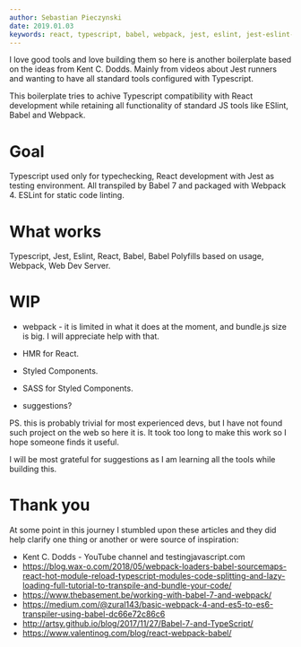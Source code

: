 ```yaml
---
author: Sebastian Pieczynski
date: 2019.01.03
keywords: react, typescript, babel, webpack, jest, eslint, jest-eslint-runner, jest-runner-tsc
---
```


I love good tools and love building them so here is another boilerplate based on the ideas from Kent C. Dodds. Mainly from videos about Jest runners and wanting to have all standard tools configured with Typescript.

This boilerplate tries to achive Typescript compatibility with React development while retaining all functionality of standard JS tools like ESlint, Babel and Webpack.

# Goal

Typescript used only for typechecking, React development with Jest as testing environment. All transpiled by Babel 7 and packaged with Webpack 4. ESLint for static code linting.

# What works

Typescript,
Jest,
Eslint,
React,
Babel,
Babel Polyfills based on usage,
Webpack,
Web Dev Server.

# WIP

-   webpack - it is limited in what it does at the moment, and bundle.js size is big. I will appreciate help with that.
-   HMR for React.
-   Styled Components.
-   SASS for Styled Components.

-   suggestions?

PS. this is probably trivial for most experienced devs, but I have not found such project on the web so here it is. It took too long to make this work so I hope someone finds it useful.

I will be most grateful for suggestions as I am learning all the tools while building this.

# Thank you

At some point in this journey I stumbled upon these articles and they did help clarify one thing or another or were source of inspiration:

-   Kent C. Dodds - YouTube channel and testingjavascript.com
-   https://blog.wax-o.com/2018/05/webpack-loaders-babel-sourcemaps-react-hot-module-reload-typescript-modules-code-splitting-and-lazy-loading-full-tutorial-to-transpile-and-bundle-your-code/
-   https://www.thebasement.be/working-with-babel-7-and-webpack/
-   https://medium.com/@zural143/basic-webpack-4-and-es5-to-es6-transpiler-using-babel-dc66e72c86c6
-   http://artsy.github.io/blog/2017/11/27/Babel-7-and-TypeScript/
-   https://www.valentinog.com/blog/react-webpack-babel/
